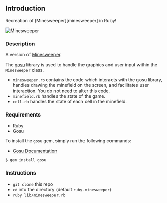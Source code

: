 ## Introduction

Recreation of [Minesweeper][minesweeper] in Ruby!

![Minesweeper](https://s3.amazonaws.com/hal-assets.launchacademy.com/minesweeper/minesweeper.png)

### Description

A version of [Minesweeper](http://en.wikipedia.org/wiki/Minesweeper_(video_game)).

The [gosu](http://www.libgosu.org/) library is used to handle the graphics and user input within the `Minesweeper` class.

* `minesweeper.rb` contains the code which interacts with the gosu library, handles drawing the minefield on the screen, and facilitates user interaction. You do not need to alter this code.
* `minefield.rb` handles the state of the game.
* `cell.rb` handles the state of each cell in the minefield.

### Requirements

* Ruby
* Gosu

To install the `gosu` gem, simply run the following commands:

* [Gosu Documentation](https://github.com/gosu/gosu/wiki/Ruby-Tutorial)

```no-highlight
$ gem install gosu
```

### Instructions

* `git clone` this repo
* `cd` into the directory (default `ruby-minesweeper`)
* `ruby lib/minesweeper.rb`
